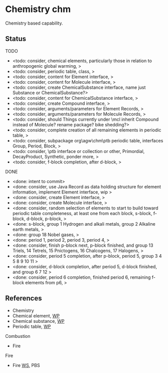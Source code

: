 # Chemistry chm

Chemistry based capability. 

## Status

TODO
* <todo: consider, chemical elements, particularly those in relation to anthropogenic global warming, >
* <todo: consider, periodic table, class, >
* <todo: consider, content for Element interface, >
* <todo: consider, content for Molecule interface, >
* <todo: consider, create ChemicalSubstance interface, name just Substance or ChemicalSubstance?>
* <todo: consider, content for ChemicalSubstance interface,  >
* <todo: consider, create Compound interface, >
* <todo: consider, arguments/parameters for Element Records, >
* <todo: consider, arguments/parameters for Molecule Records, >
* <todo: consider, should Things currently under \mcl inherit Compound instead of Molecule? rename package? bike shedding?>
* <todo: consider, complete creation of all remaining elements in periodic table, >
* <todo: consider, subpackage org\agw\chm\ptb periodic table, interfaces Group, Period, Block, >
* <todo: consider, \ptb interface or collection or other, Primordial, DecayProduct, Synthetic, ponder more, >
* <todo: consider, f-block completion, after d-block, >


DONE
* <done: intent to commit>
* <done: consider, use Java Record as data holding structure for element information, implement Element interface, wip >
* <done: consider, create Element interface, >
* <done: consider, create Molecule interface, >
* <done: consider, random selection of elements to start to build toward periodic table completeness, at least one from each block, s-block, f-block, d-block, p-block, >
* <done: s-block, group 1 Hydrogen and alkali metals, group 2 Alkaline earth metals, >
* <done: group 18 Nobel gases, >
* <done: period 1, period 2, period 3, period 4, >
* <done: consider, finish p-block next, p-block finished, and group 13 Triels, 14 Tetrels, 15 Pnicto­gens, 16 Chal­co­gens, 17 Halo­gens, >
* <done: consider, period 5 completion, after p-block, period 5, group 3 4 5 8 9 10 11 >
* <done: consider, d-block completion, after period 5, d-block finished, and group 6 7 12 >
* <done: consider, period 6 completion, finished period 6, remaining f-block elements from p6,  >

## References

* Chemistry
* Chemical element, [WP](https://en.wikipedia.org/wiki/Chemical_element)
* Chemical substance, [WP](https://en.wikipedia.org/wiki/Chemical_substance)
* Periodic table, [WP](https://en.wikipedia.org/wiki/Periodic_table)

Combustion
* Fire

Fire
* Fire [WS](https://www.pbs.org/wgbh/nova/fire/onfire.html), PBS